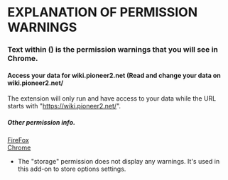 # EXPLANATION OF PERMISSION WARNINGS
### Text within () is the permission warnings that you will see in Chrome.  
  
#### Access your data for wiki.pioneer2.net   (Read and change your data on wiki.pioneer2.net/  
The extension will only run and have access to your data while the URL starts with  "https://wiki.pioneer2.net/".  
	
##### Other permission info.  
[FireFox](https://support.mozilla.org/en-US/kb/permission-request-messages-firefox-extensions)   
[Chrome](https://support.google.com/chrome_webstore/answer/186213?hl=en)  
- The "storage" permission does not display any warnings.  It's used in this add-on to store options settings.  
